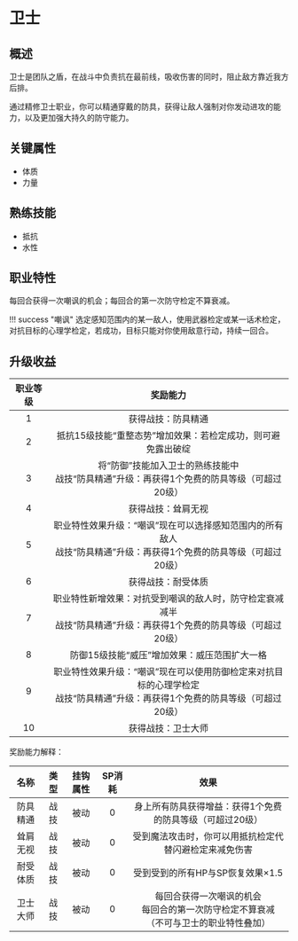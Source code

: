 # 卫士

## 概述

卫士是团队之盾，在战斗中负责抗在最前线，吸收伤害的同时，阻止敌方靠近我方后排。

通过精修卫士职业，你可以精通穿戴的防具，获得让敌人强制对你发动进攻的能力，以及更加强大持久的防守能力。

## 关键属性

* 体质
* 力量

## 熟练技能

* 抵抗
* 水性
  
## 职业特性

每回合获得一次嘲讽的机会；每回合的第一次防守检定不算衰减。

!!! success "嘲讽"
    选定感知范围内的某一敌人，使用武器检定或某一话术检定，对抗目标的心理学检定，若成功，目标只能对你使用敌意行动，持续一回合。

## 升级收益

职业等级|奖励能力
:--:|:--:
1|获得战技：防具精通
2|抵抗15级技能“重整态势”增加效果：若检定成功，则可避免露出破绽
3|将“防御”技能加入卫士的熟练技能中<br>战技“防具精通”升级：再获得1个免费的防具等级（可超过20级）
4|获得战技：耸肩无视
5|职业特性效果升级：“嘲讽”现在可以选择感知范围内的所有敌人<br>战技“防具精通”升级：再获得1个免费的防具等级（可超过20级）
6|获得战技：耐受体质
7|职业特性新增效果：对抗受到嘲讽的敌人时，防守检定衰减减半<br>战技“防具精通”升级：再获得1个免费的防具等级（可超过20级）
8|防御15级技能“威压”增加效果：威压范围扩大一格
9|职业特性效果升级：“嘲讽”现在可以使用防御检定来对抗目标的心理学检定<br>战技“防具精通”升级：再获得1个免费的防具等级（可超过20级）
10|获得战技：卫士大师

奖励能力解释：

名称|类型|挂钩属性|SP消耗|效果
:--:|:--:|:--:|:--:|:--:
防具精通|战技|被动|0|身上所有防具获得增益：获得1个免费的防具等级（可超过20级）
耸肩无视|战技|被动|0|受到魔法攻击时，你可以用抵抗检定代替闪避检定来减免伤害
耐受体质|战技|被动|0|受到受到的所有HP与SP恢复效果×1.5
卫士大师|战技|被动|0|每回合获得一次嘲讽的机会<br>每回合的第一次防守检定不算衰减<br>（不可与卫士的职业特性叠加）
